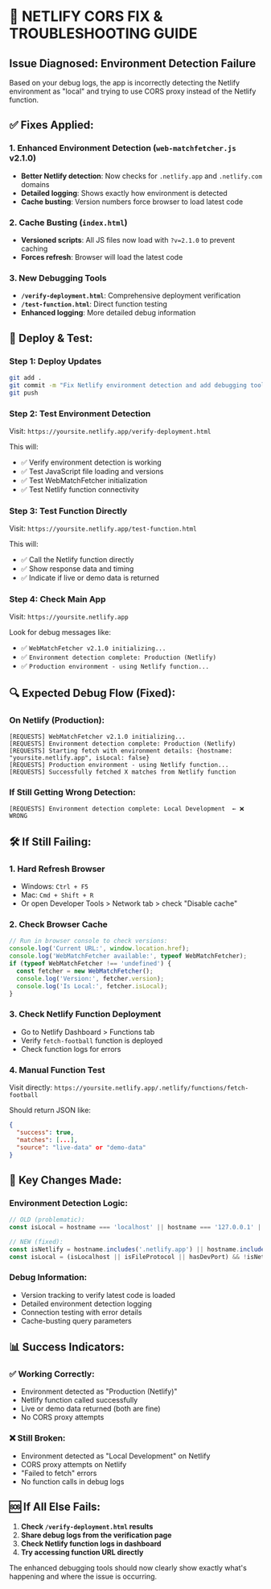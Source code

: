 # 🔧 NETLIFY CORS FIX & TROUBLESHOOTING GUIDE

## Issue Diagnosed: Environment Detection Failure

Based on your debug logs, the app is incorrectly detecting the Netlify environment as "local" and trying to use CORS proxy instead of the Netlify function.

## ✅ **Fixes Applied:**

### 1. **Enhanced Environment Detection** (`web-matchfetcher.js` v2.1.0)
- **Better Netlify detection**: Now checks for `.netlify.app` and `.netlify.com` domains
- **Detailed logging**: Shows exactly how environment is detected
- **Cache busting**: Version numbers force browser to load latest code

### 2. **Cache Busting** (`index.html`)
- **Versioned scripts**: All JS files now load with `?v=2.1.0` to prevent caching
- **Forces refresh**: Browser will load the latest code

### 3. **New Debugging Tools**
- **`/verify-deployment.html`**: Comprehensive deployment verification
- **`/test-function.html`**: Direct function testing
- **Enhanced logging**: More detailed debug information

## 🚀 **Deploy & Test:**

### Step 1: Deploy Updates
```bash
git add .
git commit -m "Fix Netlify environment detection and add debugging tools"
git push
```

### Step 2: Test Environment Detection
Visit: `https://yoursite.netlify.app/verify-deployment.html`

This will:
- ✅ Verify environment detection is working
- ✅ Test JavaScript file loading and versions
- ✅ Test WebMatchFetcher initialization  
- ✅ Test Netlify function connectivity

### Step 3: Test Function Directly
Visit: `https://yoursite.netlify.app/test-function.html`

This will:
- ✅ Call the Netlify function directly
- ✅ Show response data and timing
- ✅ Indicate if live or demo data is returned

### Step 4: Check Main App
Visit: `https://yoursite.netlify.app`

Look for debug messages like:
- ✅ `WebMatchFetcher v2.1.0 initializing...`
- ✅ `Environment detection complete: Production (Netlify)`
- ✅ `Production environment - using Netlify function...`

## 🔍 **Expected Debug Flow (Fixed):**

### On Netlify (Production):
```
[REQUESTS] WebMatchFetcher v2.1.0 initializing...
[REQUESTS] Environment detection complete: Production (Netlify)
[REQUESTS] Starting fetch with environment details: {hostname: "yoursite.netlify.app", isLocal: false}
[REQUESTS] Production environment - using Netlify function...
[REQUESTS] Successfully fetched X matches from Netlify function
```

### If Still Getting Wrong Detection:
```
[REQUESTS] Environment detection complete: Local Development  ← ❌ WRONG
```

## 🛠️ **If Still Failing:**

### 1. **Hard Refresh Browser**
- Windows: `Ctrl + F5`
- Mac: `Cmd + Shift + R`
- Or open Developer Tools > Network tab > check "Disable cache"

### 2. **Check Browser Cache**
```javascript
// Run in browser console to check versions:
console.log('Current URL:', window.location.href);
console.log('WebMatchFetcher available:', typeof WebMatchFetcher);
if (typeof WebMatchFetcher !== 'undefined') {
  const fetcher = new WebMatchFetcher();
  console.log('Version:', fetcher.version);
  console.log('Is Local:', fetcher.isLocal);
}
```

### 3. **Check Netlify Function Deployment**
- Go to Netlify Dashboard > Functions tab
- Verify `fetch-football` function is deployed
- Check function logs for errors

### 4. **Manual Function Test**
Visit directly: `https://yoursite.netlify.app/.netlify/functions/fetch-football`

Should return JSON like:
```json
{
  "success": true,
  "matches": [...],
  "source": "live-data" or "demo-data"
}
```

## 🎯 **Key Changes Made:**

### Environment Detection Logic:
```javascript
// OLD (problematic):
const isLocal = hostname === 'localhost' || hostname === '127.0.0.1' || hostname === '';

// NEW (fixed):
const isNetlify = hostname.includes('.netlify.app') || hostname.includes('.netlify.com');
const isLocal = (isLocalhost || isFileProtocol || hasDevPort) && !isNetlify;
```

### Debug Information:
- Version tracking to verify latest code is loaded
- Detailed environment detection logging
- Connection testing with error details
- Cache-busting query parameters

## 📊 **Success Indicators:**

### ✅ Working Correctly:
- Environment detected as "Production (Netlify)"
- Netlify function called successfully
- Live or demo data returned (both are fine)
- No CORS proxy attempts

### ❌ Still Broken:
- Environment detected as "Local Development" on Netlify
- CORS proxy attempts on Netlify
- "Failed to fetch" errors
- No function calls in debug logs

## 🆘 **If All Else Fails:**

1. **Check `/verify-deployment.html` results**
2. **Share debug logs from the verification page**
3. **Check Netlify function logs in dashboard**
4. **Try accessing function URL directly**

The enhanced debugging tools should now clearly show exactly what's happening and where the issue is occurring.

